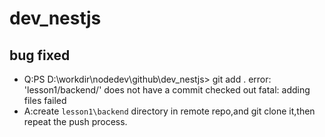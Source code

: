 # dev_nestjs
## bug fixed
* Q:PS D:\workdir\nodedev\github\dev_nestjs> git add .
error: 'lesson1/backend/' does not have a commit checked out
fatal: adding files failed
* A:create `lesson1\backend` directory in remote repo,and git clone it,then repeat the push process. 
